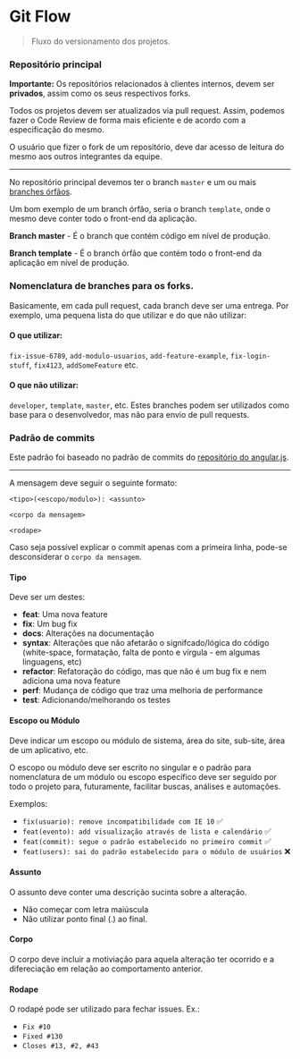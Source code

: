 # Git Flow

> Fluxo do versionamento dos projetos.

### Repositório principal

**Importante:** Os repositórios relacionados à clientes internos, devem ser **privados**, assim como os seus respectivos forks.

Todos os projetos devem ser atualizados via pull request. Assim, podemos fazer o Code Review de forma mais eficiente e de acordo com a especificação do mesmo.

O usuário que fizer o fork de um repositório, deve dar acesso de leitura do mesmo aos outros integrantes da equipe.

---

No repositório principal devemos ter o branch `master` e um ou mais [branches órfãos](https://git-scm.com/docs/git-checkout/1.7.3.1).

Um bom exemplo de um branch órfão, seria o branch `template`, onde o mesmo deve conter todo o front-end da aplicação.

**Branch master** - É o branch que contém código em nível de produção.

**Branch template** - É o branch órfão que contém todo o front-end da aplicação em nível de produção.

### Nomenclatura de branches para os forks.

Basicamente, em cada pull request, cada branch deve ser uma entrega. Por exemplo, uma pequena lista do que utilizar e do que não utilizar:

#### O que utilizar:

`fix-issue-6789`, `add-modulo-usuarios`, `add-feature-example`, `fix-login-stuff`, `fix4123`, `addSomeFeature` etc.

#### O que não utilizar:

`developer`, `template`, `master`, etc. Estes branches podem ser utilizados como base para o desenvolvedor, mas não para envio de pull requests.


### Padrão de commits

Este padrão foi baseado no padrão de commits do [repositório do angular.js](https://github.com/angular/angular.js/blob/master/CONTRIBUTING.md#commit).

---

A mensagem deve seguir o seguinte formato:

```
<tipo>(<escopo/modulo>): <assunto>

<corpo da mensagem>

<rodape>
```

Caso seja possível explicar o commit apenas com a primeira linha, pode-se desconsiderar o `corpo da mensagem`.

#### Tipo

Deve ser um destes:

- **feat**: Uma nova feature
- **fix**: Um bug fix
- **docs**: Alterações na documentação
- **syntax**: Alterações que não afetarão o signifcado/lógica do código (white-space, formatação, falta de ponto e vírgula - em algumas linguagens, etc)
- **refactor**: Refatoração do código, mas que não é um bug fix e nem adiciona uma nova feature
- **perf**: Mudança de código que traz uma melhoria de performance
- **test**: Adicionando/melhorando os testes

#### Escopo ou Módulo

Deve indicar um escopo ou módulo de sistema, área do site, sub-site, área de um aplicativo, etc.

O escopo ou módulo deve ser escrito no singular e o padrão para nomenclatura de um módulo ou escopo específico deve ser seguido por todo o projeto para, futuramente, facilitar buscas, análises e automações.

Exemplos:
- `fix(usuario): remove incompatibilidade com IE 10` :white_check_mark:
- `feat(evento): add visualização através de lista e calendário` :white_check_mark:
- `feat(commit): segue o padrão estabelecido no primeiro commit` :white_check_mark:
- `feat(users): sai do padrão estabelecido para o módulo de usuários` :x:

#### Assunto

O assunto deve conter uma descrição sucinta sobre a alteração.

- Não começar com letra maiúscula
- Não utilizar ponto final (.) ao final.

#### Corpo

O corpo deve incluir a motiviação para aquela alteração ter ocorrido e a difereciação em relação ao comportamento anterior.

#### Rodape

O rodapé pode ser utilizado para fechar issues. Ex.:

- `Fix #10`
- `Fixed #130`
- `Closes #13, #2, #43`
